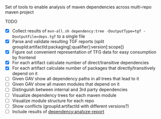 Set of tools to enable analysis of maven dependencies across multi-repo maven project

TODO
- [x] Collect results of `mvn-all.sh dependency:tree -DoutputType=tgf -DoutputFile=deps.tgf` to a single file
- [x] Parse and validate resulting TGF reports (split groupId:artifactId:packaging[:qualifier]:version[:scope])
- [x] Figure out convenient representation of TFG data for easy consumption by frontend
- [x] For each artifact calculate number of direct/transitive dependencies
- [x] For each artifact calculate number of packages that directly/transitively depend on it
- [ ] Given GAV show all dependency paths in all trees that lead to it
- [ ] Given GAV show all maven modules that depend on it
- [ ] Distinguish between internal and 3rd party dependencies
- [ ] Visualize dependency trees for each maven module
- [ ] Visualize module structure for each repo
- [ ] Show conflicts (groupId:artifactId with different versions?)
- [ ] Include results of [dependency:analyze-report](https://maven.apache.org/plugins/maven-dependency-plugin/analyze-report-mojo.html)
